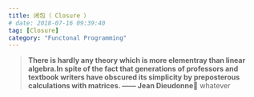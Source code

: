```yaml
---
title: 闭包（ Closure ）
# date: 2018-07-16 09:39:40
tag: [Closure]
category: "Functonal Programming"
---
```

>**There is hardly any theory which is more elementray than linear algebra.In spite of the fact that generations of professors and textbook writers have obscured its simplicity by preposterous calculations with matrices. —— Jean Dieudonne**
whatever



